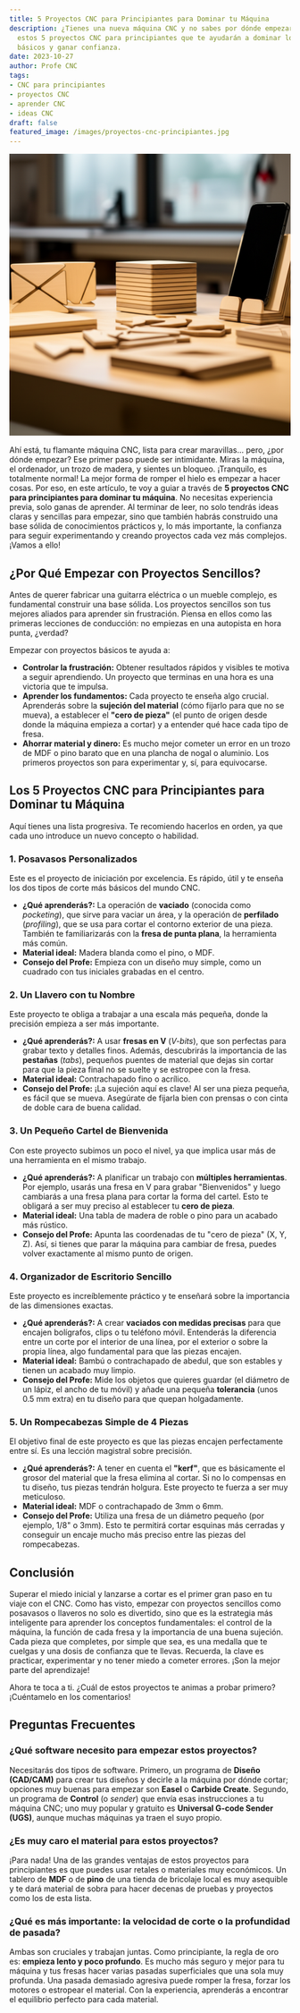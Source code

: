 ```yaml
---
title: 5 Proyectos CNC para Principiantes para Dominar tu Máquina
description: ¿Tienes una nueva máquina CNC y no sabes por dónde empezar? Descubre
  estos 5 proyectos CNC para principiantes que te ayudarán a dominar los conceptos
  básicos y ganar confianza.
date: 2023-10-27
author: Profe CNC
tags:
- CNC para principiantes
- proyectos CNC
- aprender CNC
- ideas CNC
draft: false
featured_image: /images/proyectos-cnc-principiantes.jpg
---
```


![5 Proyectos CNC para Principiantes para Dominar tu Máquina](5-proyectos-cnc-para-principiantes-para-dominar-tu-maquina.png)

Ahí está, tu flamante máquina CNC, lista para crear maravillas... pero, ¿por dónde empezar? Ese primer paso puede ser intimidante. Miras la máquina, el ordenador, un trozo de madera, y sientes un bloqueo. ¡Tranquilo, es totalmente normal! La mejor forma de romper el hielo es empezar a hacer cosas. Por eso, en este artículo, te voy a guiar a través de **5 proyectos CNC para principiantes para dominar tu máquina**. No necesitas experiencia previa, solo ganas de aprender. Al terminar de leer, no solo tendrás ideas claras y sencillas para empezar, sino que también habrás construido una base sólida de conocimientos prácticos y, lo más importante, la confianza para seguir experimentando y creando proyectos cada vez más complejos. ¡Vamos a ello!

## ¿Por Qué Empezar con Proyectos Sencillos?

Antes de querer fabricar una guitarra eléctrica o un mueble complejo, es fundamental construir una base sólida. Los proyectos sencillos son tus mejores aliados para aprender sin frustración. Piensa en ellos como las primeras lecciones de conducción: no empiezas en una autopista en hora punta, ¿verdad?

Empezar con proyectos básicos te ayuda a:

*   **Controlar la frustración:** Obtener resultados rápidos y visibles te motiva a seguir aprendiendo. Un proyecto que terminas en una hora es una victoria que te impulsa.
*   **Aprender los fundamentos:** Cada proyecto te enseña algo crucial. Aprenderás sobre la **sujeción del material** (cómo fijarlo para que no se mueva), a establecer el **"cero de pieza"** (el punto de origen desde donde la máquina empieza a cortar) y a entender qué hace cada tipo de fresa.
*   **Ahorrar material y dinero:** Es mucho mejor cometer un error en un trozo de MDF o pino barato que en una plancha de nogal o aluminio. Los primeros proyectos son para experimentar y, sí, para equivocarse.

## Los 5 Proyectos CNC para Principiantes para Dominar tu Máquina

Aquí tienes una lista progresiva. Te recomiendo hacerlos en orden, ya que cada uno introduce un nuevo concepto o habilidad.

### 1. Posavasos Personalizados

Este es el proyecto de iniciación por excelencia. Es rápido, útil y te enseña los dos tipos de corte más básicos del mundo CNC.

*   **¿Qué aprenderás?:** La operación de **vaciado** (conocida como *pocketing*), que sirve para vaciar un área, y la operación de **perfilado** (*profiling*), que se usa para cortar el contorno exterior de una pieza. También te familiarizarás con la **fresa de punta plana**, la herramienta más común.
*   **Material ideal:** Madera blanda como el pino, o MDF.
*   **Consejo del Profe:** Empieza con un diseño muy simple, como un cuadrado con tus iniciales grabadas en el centro.

### 2. Un Llavero con tu Nombre

Este proyecto te obliga a trabajar a una escala más pequeña, donde la precisión empieza a ser más importante.

*   **¿Qué aprenderás?:** A usar **fresas en V** (*V-bits*), que son perfectas para grabar texto y detalles finos. Además, descubrirás la importancia de las **pestañas** (*tabs*), pequeños puentes de material que dejas sin cortar para que la pieza final no se suelte y se estropee con la fresa.
*   **Material ideal:** Contrachapado fino o acrílico.
*   **Consejo del Profe:** ¡La sujeción aquí es clave! Al ser una pieza pequeña, es fácil que se mueva. Asegúrate de fijarla bien con prensas o con cinta de doble cara de buena calidad.

### 3. Un Pequeño Cartel de Bienvenida

Con este proyecto subimos un poco el nivel, ya que implica usar más de una herramienta en el mismo trabajo.

*   **¿Qué aprenderás?:** A planificar un trabajo con **múltiples herramientas**. Por ejemplo, usarás una fresa en V para grabar "Bienvenidos" y luego cambiarás a una fresa plana para cortar la forma del cartel. Esto te obligará a ser muy preciso al establecer tu **cero de pieza**.
*   **Material ideal:** Una tabla de madera de roble o pino para un acabado más rústico.
*   **Consejo del Profe:** Apunta las coordenadas de tu "cero de pieza" (X, Y, Z). Así, si tienes que parar la máquina para cambiar de fresa, puedes volver exactamente al mismo punto de origen.

### 4. Organizador de Escritorio Sencillo

Este proyecto es increíblemente práctico y te enseñará sobre la importancia de las dimensiones exactas.

*   **¿Qué aprenderás?:** A crear **vaciados con medidas precisas** para que encajen bolígrafos, clips o tu teléfono móvil. Entenderás la diferencia entre un corte por el interior de una línea, por el exterior o sobre la propia línea, algo fundamental para que las piezas encajen.
*   **Material ideal:** Bambú o contrachapado de abedul, que son estables y tienen un acabado muy limpio.
*   **Consejo del Profe:** Mide los objetos que quieres guardar (el diámetro de un lápiz, el ancho de tu móvil) y añade una pequeña **tolerancia** (unos 0.5 mm extra) en tu diseño para que quepan holgadamente.

### 5. Un Rompecabezas Simple de 4 Piezas

El objetivo final de este proyecto es que las piezas encajen perfectamente entre sí. Es una lección magistral sobre precisión.

*   **¿Qué aprenderás?:** A tener en cuenta el **"kerf"**, que es básicamente el grosor del material que la fresa elimina al cortar. Si no lo compensas en tu diseño, tus piezas tendrán holgura. Este proyecto te fuerza a ser muy meticuloso.
*   **Material ideal:** MDF o contrachapado de 3mm o 6mm.
*   **Consejo del Profe:** Utiliza una fresa de un diámetro pequeño (por ejemplo, 1/8" o 3mm). Esto te permitirá cortar esquinas más cerradas y conseguir un encaje mucho más preciso entre las piezas del rompecabezas.

## Conclusión

Superar el miedo inicial y lanzarse a cortar es el primer gran paso en tu viaje con el CNC. Como has visto, empezar con proyectos sencillos como posavasos o llaveros no solo es divertido, sino que es la estrategia más inteligente para aprender los conceptos fundamentales: el control de la máquina, la función de cada fresa y la importancia de una buena sujeción. Cada pieza que completes, por simple que sea, es una medalla que te cuelgas y una dosis de confianza que te llevas. Recuerda, la clave es practicar, experimentar y no tener miedo a cometer errores. ¡Son la mejor parte del aprendizaje!

Ahora te toca a ti. ¿Cuál de estos proyectos te animas a probar primero? ¡Cuéntamelo en los comentarios!

## Preguntas Frecuentes

### ¿Qué software necesito para empezar estos proyectos?

Necesitarás dos tipos de software. Primero, un programa de **Diseño (CAD/CAM)** para crear tus diseños y decirle a la máquina por dónde cortar; opciones muy buenas para empezar son **Easel** o **Carbide Create**. Segundo, un programa de **Control** (o *sender*) que envía esas instrucciones a tu máquina CNC; uno muy popular y gratuito es **Universal G-code Sender (UGS)**, aunque muchas máquinas ya traen el suyo propio.

### ¿Es muy caro el material para estos proyectos?

¡Para nada! Una de las grandes ventajas de estos proyectos para principiantes es que puedes usar retales o materiales muy económicos. Un tablero de **MDF** o de **pino** de una tienda de bricolaje local es muy asequible y te dará material de sobra para hacer decenas de pruebas y proyectos como los de esta lista.

### ¿Qué es más importante: la velocidad de corte o la profundidad de pasada?

Ambas son cruciales y trabajan juntas. Como principiante, la regla de oro es: **empieza lento y poco profundo**. Es mucho más seguro y mejor para tu máquina y tus fresas hacer varias pasadas superficiales que una sola muy profunda. Una pasada demasiado agresiva puede romper la fresa, forzar los motores o estropear el material. Con la experiencia, aprenderás a encontrar el equilibrio perfecto para cada material.